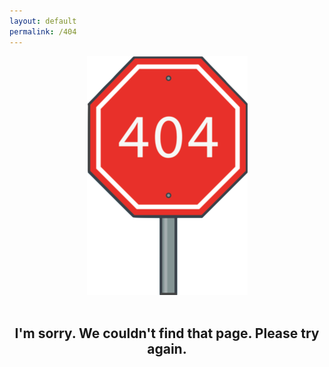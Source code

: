 ```yaml
---
layout: default
permalink: /404
---
```


<div align="center">
  <img src="/images/404.png" alt="404 Stop Sign">
  <br>
  <br>
  <h2>I'm sorry. We couldn't find that page. Please try again.</h2>
</div>
